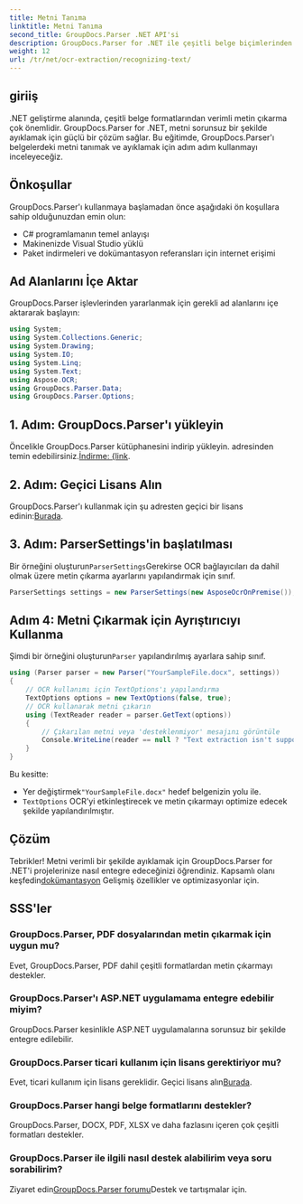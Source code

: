 ```yaml
---
title: Metni Tanıma
linktitle: Metni Tanıma
second_title: GroupDocs.Parser .NET API'si
description: GroupDocs.Parser for .NET ile çeşitli belge biçimlerinden metni verimli bir şekilde çıkarın. Kolay entegrasyon ve güçlü OCR yetenekleri.
weight: 12
url: /tr/net/ocr-extraction/recognizing-text/
---
```

## giriiş
.NET geliştirme alanında, çeşitli belge formatlarından verimli metin çıkarma çok önemlidir. GroupDocs.Parser for .NET, metni sorunsuz bir şekilde ayıklamak için güçlü bir çözüm sağlar. Bu eğitimde, GroupDocs.Parser'ı belgelerdeki metni tanımak ve ayıklamak için adım adım kullanmayı inceleyeceğiz.
## Önkoşullar
GroupDocs.Parser'ı kullanmaya başlamadan önce aşağıdaki ön koşullara sahip olduğunuzdan emin olun:
- C# programlamanın temel anlayışı
- Makinenizde Visual Studio yüklü
- Paket indirmeleri ve dokümantasyon referansları için internet erişimi

## Ad Alanlarını İçe Aktar
GroupDocs.Parser işlevlerinden yararlanmak için gerekli ad alanlarını içe aktararak başlayın:
```csharp
using System;
using System.Collections.Generic;
using System.Drawing;
using System.IO;
using System.Linq;
using System.Text;
using Aspose.OCR;
using GroupDocs.Parser.Data;
using GroupDocs.Parser.Options;
```
## 1. Adım: GroupDocs.Parser'ı yükleyin
 Öncelikle GroupDocs.Parser kütüphanesini indirip yükleyin. adresinden temin edebilirsiniz.[İndirme: {link](https://releases.groupdocs.com/parser/net/).
## 2. Adım: Geçici Lisans Alın
 GroupDocs.Parser'ı kullanmak için şu adresten geçici bir lisans edinin:[Burada](https://purchase.groupdocs.com/temporary-license/).
## 3. Adım: ParserSettings'in başlatılması
 Bir örneğini oluşturun`ParserSettings`Gerekirse OCR bağlayıcıları da dahil olmak üzere metin çıkarma ayarlarını yapılandırmak için sınıf.
```csharp
ParserSettings settings = new ParserSettings(new AsposeOcrOnPremise());
```
## Adım 4: Metni Çıkarmak için Ayrıştırıcıyı Kullanma
 Şimdi bir örneğini oluşturun`Parser` yapılandırılmış ayarlara sahip sınıf.
```csharp
using (Parser parser = new Parser("YourSampleFile.docx", settings))
{
    // OCR kullanımı için TextOptions'ı yapılandırma
    TextOptions options = new TextOptions(false, true);
    // OCR kullanarak metni çıkarın
    using (TextReader reader = parser.GetText(options))
    {
        // Çıkarılan metni veya 'desteklenmiyor' mesajını görüntüle
        Console.WriteLine(reader == null ? "Text extraction isn't supported" : reader.ReadToEnd());
    }
}
```
Bu kesitte:
-  Yer değiştirmek`"YourSampleFile.docx"` hedef belgenizin yolu ile.
- `TextOptions` OCR'yi etkinleştirecek ve metin çıkarmayı optimize edecek şekilde yapılandırılmıştır.

## Çözüm
 Tebrikler! Metni verimli bir şekilde ayıklamak için GroupDocs.Parser for .NET'i projelerinize nasıl entegre edeceğinizi öğrendiniz. Kapsamlı olanı keşfedin[dokümantasyon](https://tutorials.groupdocs.com/parser/net/) Gelişmiş özellikler ve optimizasyonlar için.

## SSS'ler
### GroupDocs.Parser, PDF dosyalarından metin çıkarmak için uygun mu?
Evet, GroupDocs.Parser, PDF dahil çeşitli formatlardan metin çıkarmayı destekler.
### GroupDocs.Parser'ı ASP.NET uygulamama entegre edebilir miyim?
GroupDocs.Parser kesinlikle ASP.NET uygulamalarına sorunsuz bir şekilde entegre edilebilir.
### GroupDocs.Parser ticari kullanım için lisans gerektiriyor mu?
Evet, ticari kullanım için lisans gereklidir. Geçici lisans alın[Burada](https://purchase.groupdocs.com/temporary-license/).
### GroupDocs.Parser hangi belge formatlarını destekler?
GroupDocs.Parser, DOCX, PDF, XLSX ve daha fazlasını içeren çok çeşitli formatları destekler.
### GroupDocs.Parser ile ilgili nasıl destek alabilirim veya soru sorabilirim?
 Ziyaret edin[GroupDocs.Parser forumu](https://forum.groupdocs.com/c/parser/17)Destek ve tartışmalar için.